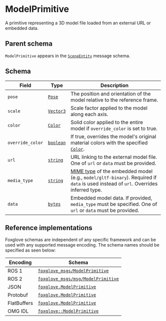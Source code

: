 # ModelPrimitive

A primitive representing a 3D model file loaded from an external URL or embedded data.

## Parent schema

`ModelPrimitive` appears in the [`SceneEntity`](./scene-entity.md) message schema.

## Schema

| Field            | Type                                     | Description                                                                                                                                                                                               |
| ---------------- | ---------------------------------------- | --------------------------------------------------------------------------------------------------------------------------------------------------------------------------------------------------------- |
| `pose`           | [`Pose`](./pose.md)                      | The position and orientation of the model relative to the reference frame.                                                                                                                                |
| `scale`          | [`Vector3`](./vector3.md)                | Scale factor applied to the model along each axis.                                                                                                                                                        |
| `color`          | [`Color`](./color.md)                    | Solid color applied to the entire model if `override_color` is set to true.                                                                                                                               |
| `override_color` | [`boolean`](./built-in-types.md#boolean) | If true, overrides the model's original material colors with the specified [`Color`](./color.md).                                                                                                         |
| `url`            | [`string`](./built-in-types.md#string)   | URL linking to the external model file. One of `url` or `data` must be provided.                                                                                                                          |
| `media_type`     | [`string`](./built-in-types.md#string)   | [MIME type](https://developer.mozilla.org/en-US/docs/Web/HTTP/Guides/MIME_types) of the embedded model (e.g., `model/gltf-binary`). Required if `data` is used instead of `url`. Overrides inferred type. |
| `data`           | [`bytes`](./built-in-types.md#bytes)     | Embedded model data. If provided, `media_type` must be specified. One of `url` or `data` must be provided.                                                                                                |

## Reference implementations

Foxglove schemas are independent of any specific framework and can be used with any supported message encoding. The schema names should be specified as seen below:

| Encoding    | Schema                                                                                                                      |
| ----------- | --------------------------------------------------------------------------------------------------------------------------- |
| ROS 1       | [`foxglove_msgs/ModelPrimitive`](https://github.com/foxglove/foxglove-sdk/blob/main/schemas/ros1/ModelPrimitive.msg)        |
| ROS 2       | [`foxglove_msgs/msg/ModelPrimitive`](https://github.com/foxglove/foxglove-sdk/blob/main/schemas/ros2/ModelPrimitive.msg)    |
| JSON        | [`foxglove.ModelPrimitive`](https://github.com/foxglove/foxglove-sdk/blob/main/schemas/jsonschema/ModelPrimitive.json)      |
| Protobuf    | [`foxglove.ModelPrimitive`](https://github.com/foxglove/foxglove-sdk/blob/main/schemas/proto/foxglove/ModelPrimitive.proto) |
| FlatBuffers | [`foxglove.ModelPrimitive`](https://github.com/foxglove/foxglove-sdk/blob/main/schemas/flatbuffer/ModelPrimitive.fbs)       |
| OMG IDL     | [`foxglove::ModelPrimitive`](https://github.com/foxglove/foxglove-sdk/blob/main/schemas/omgidl/foxglove/ModelPrimitive.idl) |
